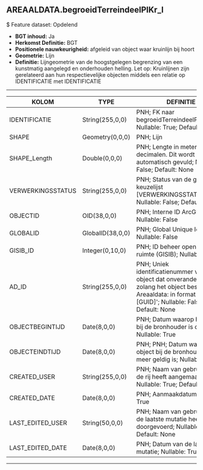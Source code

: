 ## AREAALDATA.begroeidTerreindeelPlKr_l

$ Feature dataset: Opdelend

* __BGT inhoud:__ Ja
* __Herkomst Definitie:__ BGT
* __Positionele nauwkeurigheid:__ afgeleid van object waar kruinlijn bij hoort
* __Geometrie:__ Lijn
* __Definitie:__  Lijngeometrie van de hoogstgelegen begrenzing van een kunstmatig aangelegd en onderhouden helling. Let op: Kruinlijnen zijn gerelateerd aan hun respectievelijke objecten middels een relatie op IDENTIFICATIE met IDENTIFICATIE

***

|KOLOM                             |TYPE          	            |DEFINITIE|
|------                          	|----          	            |-----    |
|IDENTIFICATIE                      |String(255,0,0)            |PNH; FK naar begroeidTerreindeelPlantvak_v; Nullable: True; Default: None|
|SHAPE                              |Geometry(0,0,0)            |PNH; Lijn|
|SHAPE_Length                       |Double(0,0,0)              |PNH; Lengte in meters, 5 decimalen. Dit wordt automatisch gevuld; Nullable: False; Default: None|
|VERWERKINGSSTATUS                  |String(255,0,0)            |PNH; Status van de gegevens; keuzelijst [VERWERKINGSSTATUS]; Nullable: False; Default: Nieuw|
|OBJECTID                           |OID(38,0,0)                |PNH; Interne ID ArcGIS; Nullable: False|
|GLOBALID                           |GlobalID(38,0,0)           |PNH; Global Unique Identifier; Nullable: False|
|GISIB_ID                           |Integer(0,10,0)            |PNH; ID beheer openbare ruimte (GISIB); Nullable: True|
|AD_ID                              |String(255,0,0)            |PNH; Uniek identificatienummer voor het object dat onveranderlijk is zolang het object bestaat in Areaaldata: in format 'AD.[GUID]'; Nullable: False; Default: None|
|OBJECTBEGINTIJD                    |Date(8,0,0)                |PNH; Datum waarop het object bij de bronhouder is ontstaan; Nullable: True|
|OBJECTEINDTIJD                     |Date(8,0,0)                |PNH; PNH; Datum waarop het object bij de bronhouder niet meer geldig is; Nullable: True|
|CREATED_USER                       |String(255,0,0)            |PNH; Naam van gebruiker die de rij heeft aangemaakt; Nullable: True; Default: None|
|CREATED_DATE                       |Date(8,0,0)                |PNH; Aanmaakdatum; Nullable: True|
|LAST_EDITED_USER                   |String(50,0,0)             |PNH; Naam van gebruiker die de laatste mutatie heeft doorgevoerd; Nullable: True; Default: None|
|LAST_EDITED_DATE                   |Date(8,0,0)                |PNH; Datum van de laatste mutatie; Nullable: True|

***
